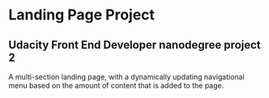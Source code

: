 # Landing Page Project

## Udacity Front End Developer nanodegree project 2

A multi-section landing page, with a dynamically updating navigational menu based on the amount of content that is added to the page.
